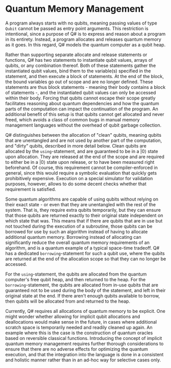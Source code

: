 # Quantum Memory Management

A program always starts with no qubits, meaning passing values of type `Qubit` cannot be passed as entry point arguments. This restriction is intentional, since a purpose of Q# is to express and reason about a program in its entirety.
Instead, a program allocates and releases quantum memory as it goes.
In this regard, Q# models the quantum computer as a qubit heap.

Rather than supporting separate allocate and release statements or functions, Q# has two statements to instantiate qubit values, arrays of qubits, or any combination thereof.
Both of these statements gather the instantiated qubit values, bind them to the variable(s) specified in the statement, and then execute a block of statements.
At the end of the block, the bound variables go out of scope and are no longer defined.
These statements are thus block statements - meaning their body contains a block of statements -, and the instantiated qubit values can only be accessed within their body. Forcing that qubits cannot escape their scope greatly facilitates reasoning about quantum dependencies and how the quantum parts of the computation can impact the continuation of the program. 
An additional benefit of this setup is that qubits cannot get allocated and never freed, which avoids a class of common bugs in manual memory management languages without the overhead of qubit garbage collection.

Q# distinguishes between the allocation of "clean" qubits, meaning qubits that are unentangled and are not used by another part of the computation, and "dirty" qubits, described in more detail below. 
Clean qubits are allocated by the `using`-statement, and are guaranteed to be in a |0⟩ state upon allocation. They are released at the end of the scope and are required to either be in a |0⟩ state upon release, or to have been measured right beforehand. Of course, this requirement cannot be compiler-enforced in general, since this would require a symbolic evaluation that quickly gets prohibitively expensive. Execution on a special simulator for validation purposes, however, allows to do some decent checks whether that requirement is satisfied. 

Some quantum algorithms are capable of using qubits without relying on their exact state - or even that they are unentangled with the rest of the system. That is, they require extra qubits temporarily, but they can ensure that those qubits are returned exactly to their original state independent on which state that was. 
This means that if there are qubits that are in use but not touched during the execution of a subroutine, those qubits can be borrowed for use by such an algorithm instead of having to allocate additional quantum memory. 
Borrowing instead of allocating can significantly reduce the overall quantum memory requirements of an algorithm, and is a quantum example of a typical space-time tradeoff. 
Q# has a dedicated `borrowing`-statement for such a qubit use, where the qubits are returned at the end of the allocation scope so that they can no longer be accessed. 

For the `using`-statement, the qubits are allocated from the quantum computer's free qubit heap, and then returned to the heap.
For the `borrowing`-statement, the qubits are allocated from in-use qubits that are guaranteed not to be used during the body of the statement, and left in their original state at the end.
If there aren't enough qubits available to borrow, then qubits will be allocated from and returned to the heap.

Currently, Q# requires all allocations of quantum memory to be explicit. One might wonder whether allowing for implicit qubit allocations and deallocations would make sense in the future, in cases where additional scratch space is temporarily needed and readily cleaned up again. An example where this is the case is the construction of quantum oracles based on reversible classical functions. Introducing the concept of implicit quantum memory management requires further thorough considerations to ensure that there are no adverse effects for optimizing the quantum execution, and that the integration into the language is done in a consistent and holistic manner rather than in an ad-hoc way for selective cases only. 
